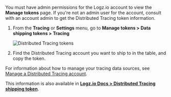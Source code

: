 You must have admin permissions for the Logz.io account to view the **Manage tokens** page. If you're not an admin user for the account, consult with an account admin to get the Distributed Tracing token information. 


   1. From the **Tracing** or  <i class="li li-gear"></i>**Settings** menu, go to <a href="https://app.logz.io/#/dashboard/settings/manage-tokens/data-shipping?product=tracing" target ="_blank"></a> **Manage tokens > Data shipping tokens > Tracing**

      ![Distributed Tracing tokens](https://dytvr9ot2sszz.cloudfront.net/logz-docs/distributed-tracing/tracing-token_sept2021.png)

   1. Find the Distributed Tracing account you want to ship to in the table, and copy the token. 

   For information about how to manage your tracing data sources, see [Manage a Distributed Tracing account](/docs/user-guide/admin/logzio-accounts/manage-the-main-account-and-sub-accounts/#tracing).  

   This information is also available in [**Logz.io Docs > Distributed Tracing shipping token**](https://docs.logz.io/user-guide/accounts/finding-your-tracing-account-token/).